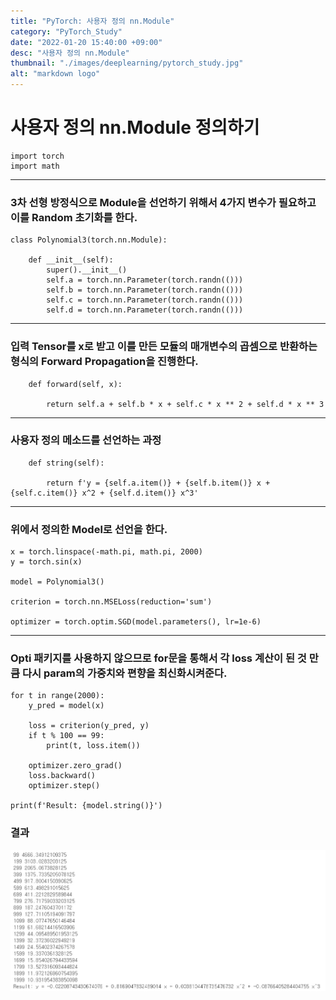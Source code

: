```yaml
---
title: "PyTorch: 사용자 정의 nn.Module"
category: "PyTorch_Study"
date: "2022-01-20 15:40:00 +09:00"
desc: "사용자 정의 nn.Module"
thumbnail: "./images/deeplearning/pytorch_study.jpg"
alt: "markdown logo"
---
```


# 사용자 정의 nn.Module 정의하기

    import torch
    import math

----

### 3차 선형 방정식으로 Module을 선언하기 위해서 4가지 변수가 필요하고 이를 Random 초기화를 한다.
    class Polynomial3(torch.nn.Module):

        def __init__(self):
            super().__init__()
            self.a = torch.nn.Parameter(torch.randn(()))
            self.b = torch.nn.Parameter(torch.randn(()))
            self.c = torch.nn.Parameter(torch.randn(()))
            self.d = torch.nn.Parameter(torch.randn(()))
----

### 입력 Tensor를 x로 받고 이를 만든 모듈의 매개변수의 곱셈으로 반환하는 형식의 Forward Propagation을 진행한다.

        def forward(self, x):
        
            return self.a + self.b * x + self.c * x ** 2 + self.d * x ** 3
----

### 사용자 정의 메소드를 선언하는 과정

        def string(self):
            
            return f'y = {self.a.item()} + {self.b.item()} x + {self.c.item()} x^2 + {self.d.item()} x^3'

----

### 위에서 정의한 Model로 선언을 한다.

    x = torch.linspace(-math.pi, math.pi, 2000)
    y = torch.sin(x)

    model = Polynomial3()

    criterion = torch.nn.MSELoss(reduction='sum')

    optimizer = torch.optim.SGD(model.parameters(), lr=1e-6)
----

### Opti 패키지를 사용하지 않으므로 for문을 통해서 각 loss 계산이 된 것 만큼 다시 param의 가중치와 편향을 최신화시켜준다.

    for t in range(2000):
        y_pred = model(x)

        loss = criterion(y_pred, y)
        if t % 100 == 99:
            print(t, loss.item())

        optimizer.zero_grad()
        loss.backward()
        optimizer.step()

    print(f'Result: {model.string()}')

### 결과


![img](images/deeplearning/../deeplearning_img/pytorch3.jpg)